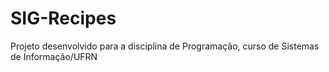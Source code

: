 # SIG-Recipes
Projeto desenvolvido para a disciplina de Programação, curso de Sistemas de Informação/UFRN
